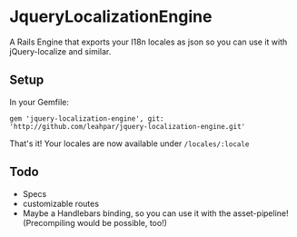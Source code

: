 # JqueryLocalizationEngine

A Rails Engine that exports your I18n locales as json so you can use it with jQuery-localize and similar.

## Setup

In your Gemfile:

    gem 'jquery-localization-engine', git: 'http://github.com/leahpar/jquery-localization-engine.git'

That's it! Your locales are now available under `/locales/:locale`

## Todo

  - Specs
  - customizable routes
  - Maybe a Handlebars binding, so you can use it with the asset-pipeline! (Precompiling would be possible, too!)
